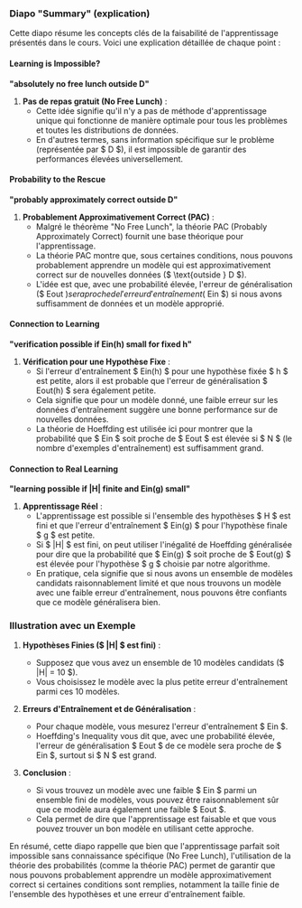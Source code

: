 ### Diapo "Summary" (explication)

Cette diapo résume les concepts clés de la faisabilité de l'apprentissage présentés dans le cours. Voici une explication détaillée de chaque point :

#### Learning is Impossible?
**"absolutely no free lunch outside D"**

1. **Pas de repas gratuit (No Free Lunch)** :
   - Cette idée signifie qu'il n'y a pas de méthode d'apprentissage unique qui fonctionne de manière optimale pour tous les problèmes et toutes les distributions de données.
   - En d'autres termes, sans information spécifique sur le problème (représentée par $ D $), il est impossible de garantir des performances élevées universellement.

#### Probability to the Rescue
**"probably approximately correct outside D"**

1. **Probablement Approximativement Correct (PAC)** :
   - Malgré le théorème "No Free Lunch", la théorie PAC (Probably Approximately Correct) fournit une base théorique pour l'apprentissage.
   - La théorie PAC montre que, sous certaines conditions, nous pouvons probablement apprendre un modèle qui est approximativement correct sur de nouvelles données ($ \text{outside } D $).
   - L'idée est que, avec une probabilité élevée, l'erreur de généralisation ($ Eout $) sera proche de l'erreur d'entraînement ($ Ein $) si nous avons suffisamment de données et un modèle approprié.

#### Connection to Learning
**"verification possible if Ein(h) small for fixed h"**

1. **Vérification pour une Hypothèse Fixe** :
   - Si l'erreur d'entraînement $ Ein(h) $ pour une hypothèse fixée $ h $ est petite, alors il est probable que l'erreur de généralisation $ Eout(h) $ sera également petite.
   - Cela signifie que pour un modèle donné, une faible erreur sur les données d'entraînement suggère une bonne performance sur de nouvelles données.
   - La théorie de Hoeffding est utilisée ici pour montrer que la probabilité que $ Ein $ soit proche de $ Eout $ est élevée si $ N $ (le nombre d'exemples d'entraînement) est suffisamment grand.

#### Connection to Real Learning
**"learning possible if |H| finite and Ein(g) small"**

1. **Apprentissage Réel** :
   - L'apprentissage est possible si l'ensemble des hypothèses $ H $ est fini et que l'erreur d'entraînement $ Ein(g) $ pour l'hypothèse finale $ g $ est petite.
   - Si $ |H| $ est fini, on peut utiliser l'inégalité de Hoeffding généralisée pour dire que la probabilité que $ Ein(g) $ soit proche de $ Eout(g) $ est élevée pour l'hypothèse $ g $ choisie par notre algorithme.
   - En pratique, cela signifie que si nous avons un ensemble de modèles candidats raisonnablement limité et que nous trouvons un modèle avec une faible erreur d'entraînement, nous pouvons être confiants que ce modèle généralisera bien.

### Illustration avec un Exemple

1. **Hypothèses Finies ($ |H| $ est fini)** :
   - Supposez que vous avez un ensemble de 10 modèles candidats ($ |H| = 10 $).
   - Vous choisissez le modèle avec la plus petite erreur d'entraînement parmi ces 10 modèles.

2. **Erreurs d'Entraînement et de Généralisation** :
   - Pour chaque modèle, vous mesurez l'erreur d'entraînement $ Ein $.
   - Hoeffding's Inequality vous dit que, avec une probabilité élevée, l'erreur de généralisation $ Eout $ de ce modèle sera proche de $ Ein $, surtout si $ N $ est grand.

3. **Conclusion** :
   - Si vous trouvez un modèle avec une faible $ Ein $ parmi un ensemble fini de modèles, vous pouvez être raisonnablement sûr que ce modèle aura également une faible $ Eout $.
   - Cela permet de dire que l'apprentissage est faisable et que vous pouvez trouver un bon modèle en utilisant cette approche.

En résumé, cette diapo rappelle que bien que l'apprentissage parfait soit impossible sans connaissance spécifique (No Free Lunch), l'utilisation de la théorie des probabilités (comme la théorie PAC) permet de garantir que nous pouvons probablement apprendre un modèle approximativement correct si certaines conditions sont remplies, notamment la taille finie de l'ensemble des hypothèses et une erreur d'entraînement faible.

